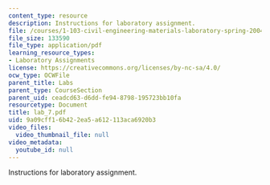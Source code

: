 ```yaml
---
content_type: resource
description: Instructions for laboratory assignment.
file: /courses/1-103-civil-engineering-materials-laboratory-spring-2004/9a09cff16b422ea5a612113aca6920b3_lab_7.pdf
file_size: 133590
file_type: application/pdf
learning_resource_types:
- Laboratory Assignments
license: https://creativecommons.org/licenses/by-nc-sa/4.0/
ocw_type: OCWFile
parent_title: Labs
parent_type: CourseSection
parent_uid: ceadcd63-d6dd-fe94-8798-195723bb10fa
resourcetype: Document
title: lab_7.pdf
uid: 9a09cff1-6b42-2ea5-a612-113aca6920b3
video_files:
  video_thumbnail_file: null
video_metadata:
  youtube_id: null
---
```

Instructions for laboratory assignment.